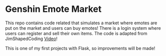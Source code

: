 # Genshin Emote Market

This repo contains code related that simulates a market where emotes are put on the market and users can buy emotes! There is a login system where users can register and sell their own items. The code is adapted from JimShapedCoding [Video](https://www.youtube.com/watch?v=Qr4QMBUPxWo&t=8491s)!

This is one of my first projects with Flask, so improvements will be made!
